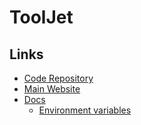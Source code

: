 # ToolJet

<!--
https://youtube.com/watch?v=HJ91dyD1AQg
-->

## Links

- [Code Repository](https://github.com/ToolJet/ToolJet)
- [Main Website](https://tooljet.com)
- [Docs](https://docs.tooljet.com)
  - [Environment variables](https://docs.tooljet.com/docs/setup/env-vars/)

<!-- ## Docker

### Running

```sh
docker run \
  --name tooljet \
  --restart unless-stopped \
  -p 8080:80 \
  -v tooljet_data:/var/lib/postgresql/13/main \
  tooljet/try:latest
``` -->

<!--
docker.io/tooljet/tooljet-ce
-->

<!--
https://github.com/ToolJet/ToolJet/issues/5620
-->
